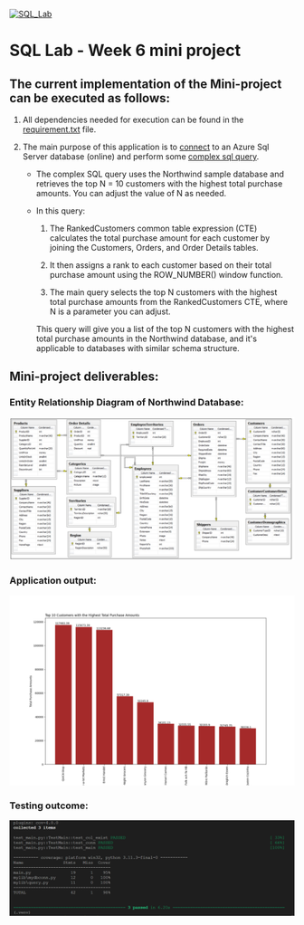 [![SQL_Lab](https://github.com/nogibjj/oo46_Mini_Proj_W6/actions/workflows/cicd.yml/badge.svg)][def]

# SQL Lab - Week 6 mini project

## The current implementation of the Mini-project can be executed as follows:

1. All dependencies needed for execution can be found in the [requirement.txt](https://github.com/nogibjj/oo46_Mini_Proj_W6/blob/main/requirements.txt) file.

2. The main purpose of this application is to [connect](https://github.com/nogibjj/oo46_Mini_Proj_W6/blob/main/mylib/mydbconn.py) to an Azure Sql Server database (online) and perform some [complex sql query](https://github.com/nogibjj/oo46_Mini_Proj_W6/blob/main/mylib/query.py).

   - The complex SQL query uses the Northwind sample database and retrieves the top N = 10 customers with the highest total purchase amounts. You can adjust the value of N as needed.
   - In this query:

     1. The RankedCustomers common table expression (CTE) calculates the total purchase amount for each customer by joining the Customers, Orders, and Order Details tables.

     2. It then assigns a rank to each customer based on their total purchase amount using the ROW_NUMBER() window function.

     3. The main query selects the top N customers with the highest total purchase amounts from the RankedCustomers CTE, where N is a parameter you can adjust.

     This query will give you a list of the top N customers with the highest total purchase amounts in the Northwind database, and it's applicable to databases with similar schema structure.

## Mini-project deliverables:

### Entity Relationship Diagram of Northwind Database:

![ERD](erd.png)

### Application output:
![Output](top.png)

### Testing outcome:
![Test](test.png)

[def]: https://github.com/nogibjj/oo46_Mini_Proj_W6/actions/workflows/cicd.yml
